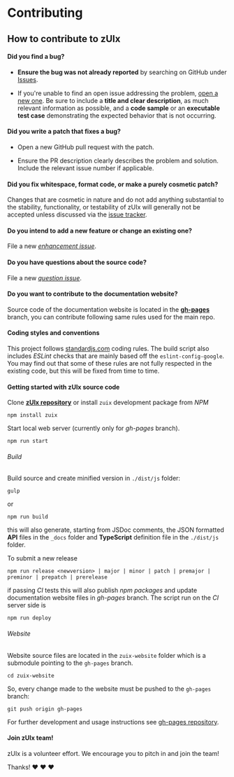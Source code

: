 # Contributing

## How to contribute to zUIx

#### **Did you find a bug?**

* **Ensure the bug was not already reported** by searching on GitHub under [Issues](https://github.com/genielabs/zuix/issues).

* If you're unable to find an open issue addressing the problem, [open a new one](https://github.com/genielabs/zuix/issues/new).
Be sure to include a **title and clear description**, as much relevant information as possible, and a **code sample**
or an **executable test case** demonstrating the expected behavior that is not occurring.

#### **Did you write a patch that fixes a bug?**

* Open a new GitHub pull request with the patch.

* Ensure the PR description clearly describes the problem and solution.
Include the relevant issue number if applicable.

#### **Did you fix whitespace, format code, or make a purely cosmetic patch?**

Changes that are cosmetic in nature and do not add anything substantial to the stability, functionality,
or testability of zUIx will generally not be accepted unless discussed via the [issue tracker](https://github.com/genielabs/zuix/issues).

#### **Do you intend to add a new feature or change an existing one?**

File a new *[enhancement issue](https://github.com/genielabs/zuix/issues/new?labels=enhancement)*.

#### **Do you have questions about the source code?**

File a new *[question issue](https://github.com/genielabs/zuix/issues/new?labels=question)*.

#### **Do you want to contribute to the documentation website?**

Source code of the documentation website is located in the **[gh-pages](https://github.com/genielabs/zuix/tree/gh-pages)** branch, you can
contribute following same rules used for the main repo.

#### **Coding styles and conventions**

This project follows [standardjs.com](https://standardjs.com/rules.html) coding rules.
The build script also includes *ESLint* checks that are mainly based off the
`eslint-config-google`.
You may find out that some of these rules are not fully respected in the existing code,
but this will be fixed from time to time.

#### **Getting started with zUIx source code**

Clone [**zUIx repository**](https://github.com/genielabs/zuix) or install
`zuix` development package from *NPM*

    npm install zuix

Start local web server (currently only for *gh-pages* branch).

    npm run start

###### Build

Build source and create minified version in `./dist/js` folder:

    gulp

or

    npm run build

this will also generate, starting from JSDoc comments, the JSON formatted **API** files
in the `_docs` folder and **TypeScript** definition file in the `./dist/js` folder.

To submit a new release

    npm run release <newversion> | major | minor | patch | premajor | preminor | prepatch | prerelease

if passing *CI* tests this will also publish *npm packages* and update documentation website
files in *gh-pages* branch.
The script run on the *CI* server side is

    npm run deploy


###### Website

Website source files are located in the `zuix-website` folder which is a submodule
pointing to the `gh-pages` branch.

    cd zuix-website

So, every change made to the website must be pushed to the `gh-pages` branch:

    git push origin gh-pages

For further development and usage instructions see [gh-pages repository](https://github.com/genielabs/zuix/tree/gh-pages).


#### Join zUIx team!

zUIx is a volunteer effort. We encourage you to pitch in and join the team!

Thanks! :heart: :heart: :heart:

